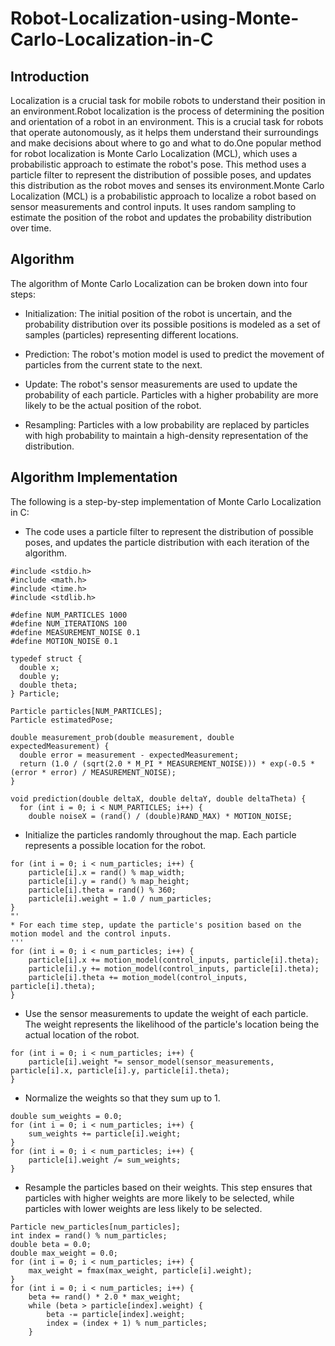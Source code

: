 # Robot-Localization-using-Monte-Carlo-Localization-in-C

## Introduction

Localization is a crucial task for mobile robots to understand their position in an environment.Robot localization is the process of determining the position and orientation of a robot in an environment. This is a crucial task for robots that operate autonomously, as it helps them understand their surroundings and make decisions about where to go and what to do.One popular method for robot localization is Monte Carlo Localization (MCL), which uses a probabilistic approach to estimate the robot's pose. This method uses a particle filter to represent the distribution of possible poses, and updates this distribution as the robot moves and senses its environment.Monte Carlo Localization (MCL) is a probabilistic approach to localize a robot based on sensor measurements and control inputs. It uses random sampling to estimate the position of the robot and updates the probability distribution over time.

## Algorithm

The algorithm of Monte Carlo Localization can be broken down into four steps:

* Initialization: The initial position of the robot is uncertain, and the probability distribution over its possible positions is modeled as a set of samples (particles) representing different locations.

* Prediction: The robot's motion model is used to predict the movement of particles from the current state to the next.

* Update: The robot's sensor measurements are used to update the probability of each particle. Particles with a higher probability are more likely to be the actual position of the robot.

* Resampling: Particles with a low probability are replaced by particles with high probability to maintain a high-density representation of the distribution.

## Algorithm Implementation

The following is a step-by-step implementation of Monte Carlo Localization in C:

* The code uses a particle filter to represent the distribution of possible poses, and updates the particle distribution with each iteration of the algorithm.

```
#include <stdio.h>
#include <math.h>
#include <time.h>
#include <stdlib.h>

#define NUM_PARTICLES 1000
#define NUM_ITERATIONS 100
#define MEASUREMENT_NOISE 0.1
#define MOTION_NOISE 0.1

typedef struct {
  double x;
  double y;
  double theta;
} Particle;

Particle particles[NUM_PARTICLES];
Particle estimatedPose;

double measurement_prob(double measurement, double expectedMeasurement) {
  double error = measurement - expectedMeasurement;
  return (1.0 / (sqrt(2.0 * M_PI * MEASUREMENT_NOISE))) * exp(-0.5 * (error * error) / MEASUREMENT_NOISE);
}

void prediction(double deltaX, double deltaY, double deltaTheta) {
  for (int i = 0; i < NUM_PARTICLES; i++) {
    double noiseX = (rand() / (double)RAND_MAX) * MOTION_NOISE;

```

* Initialize the particles randomly throughout the map. Each particle represents a possible location for the robot.
```
for (int i = 0; i < num_particles; i++) {
    particle[i].x = rand() % map_width;
    particle[i].y = rand() % map_height;
    particle[i].theta = rand() % 360;
    particle[i].weight = 1.0 / num_particles;
}
"'
* For each time step, update the particle's position based on the motion model and the control inputs.
'''
for (int i = 0; i < num_particles; i++) {
    particle[i].x += motion_model(control_inputs, particle[i].theta);
    particle[i].y += motion_model(control_inputs, particle[i].theta);
    particle[i].theta += motion_model(control_inputs, particle[i].theta);
}
```

* Use the sensor measurements to update the weight of each particle. The weight represents the likelihood of the particle's location being the actual location of the robot.
```
for (int i = 0; i < num_particles; i++) {
    particle[i].weight *= sensor_model(sensor_measurements, particle[i].x, particle[i].y, particle[i].theta);
}
```
* Normalize the weights so that they sum up to 1.
```
double sum_weights = 0.0;
for (int i = 0; i < num_particles; i++) {
    sum_weights += particle[i].weight;
}
for (int i = 0; i < num_particles; i++) {
    particle[i].weight /= sum_weights;
}
```

* Resample the particles based on their weights. This step ensures that particles with higher weights are more likely to be selected, while particles with lower weights are less likely to be selected.
```
Particle new_particles[num_particles];
int index = rand() % num_particles;
double beta = 0.0;
double max_weight = 0.0;
for (int i = 0; i < num_particles; i++) {
    max_weight = fmax(max_weight, particle[i].weight);
}
for (int i = 0; i < num_particles; i++) {
    beta += rand() * 2.0 * max_weight;
    while (beta > particle[index].weight) {
        beta -= particle[index].weight;
        index = (index + 1) % num_particles;
    }
   
```


